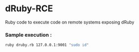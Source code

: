 # dRuby-RCE
Ruby code to execute code on remote systems exposing dRuby

### Sample execution :
```bash
ruby druby.rb 127.0.0.1:9001 "sudo id"
```

